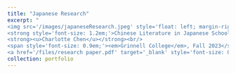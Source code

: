 ```yaml
---
title: "Japanese Research"
excerpt: "
<img src='/images/japaneseResearch.jpeg' style='float: left; margin-right: 15px; width: 400px; height: auto;' />
<strong style='font-size: 1.2em;'>Chinese Literature in Japanese School</strong><br/>
<strong><u>Charlotte Chen</u></strong><br/>
<span style='font-size: 0.9em;'><em>Grinnell College</em>, Fall 2023</span>
<a href='/files/research paper.pdf' target='_blank' style='font-size: 0.9em;'>[paper]</a><br/><br/><br/><br/><br/><br/>"
collection: portfolio
---
```


